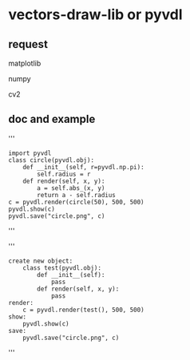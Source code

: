 # vectors-draw-lib or pyvdl
## request
matplotlib

numpy

cv2
## doc and example
'''

    import pyvdl
    class circle(pyvdl.obj):
        def __init__(self, r=pyvdl.np.pi):
            self.radius = r
        def render(self, x, y):
            a = self.abs_(x, y)
            return a - self.radius
    c = pyvdl.render(circle(50), 500, 500)
    pyvdl.show(c)
    pyvdl.save("circle.png", c)

'''

'''

    create new object:
        class test(pyvdl.obj):
            def __init__(self):
                pass
            def render(self, x, y):
                pass
    render:
        c = pyvdl.render(test(), 500, 500)
    show:
        pyvdl.show(c)
    save:
        pyvdl.save("circle.png", c)
        
'''